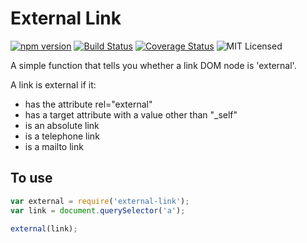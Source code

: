 # External Link
[![npm version](https://badge.fury.io/js/external-link.svg)](http://badge.fury.io/js/external-link)
[![Build Status](https://travis-ci.org/foiseworth/external-link.svg?branch=master)](https://travis-ci.org/foiseworth/external-link)
[![Coverage Status](https://coveralls.io/repos/foiseworth/external-link/badge.svg?branch=master&service=github)](https://coveralls.io/github/foiseworth/external-link?branch=master)
![MIT Licensed](https://img.shields.io/badge/license-MIT-blue.svg)


A simple function that tells you whether a link DOM node is 'external'.

A link is external if it:
* has the attribute rel="external"
* has a target attribute with a value other than "\_self"
* is an absolute link
* is a telephone link
* is a mailto link


## To use
```javascript
var external = require('external-link');
var link = document.querySelector('a');

external(link);
```
